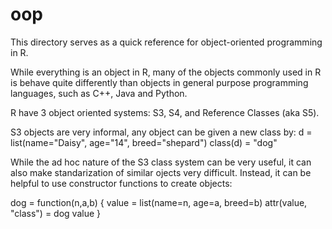 # oop

This directory serves as a quick reference for object-oriented programming in R.

While everything is an object in R, many of the objects commonly used in R is behave quite differently than objects in general purpose programming languages, such as C++, Java and Python.

R have 3 object oriented systems: S3, S4, and Reference Classes (aka S5).

S3 objects are very informal, any object can be given a new class by:
d = list(name="Daisy", age="14", breed="shepard")
class(d) = "dog"

While the ad hoc nature of the S3 class system can be very useful, it can also make standarization of similar ojects very difficult. Instead, it can be helpful to use constructor functions to create objects:

dog = function(n,a,b) {
value = list(name=n, age=a, breed=b)
attr(value, "class") = dog
value
}

